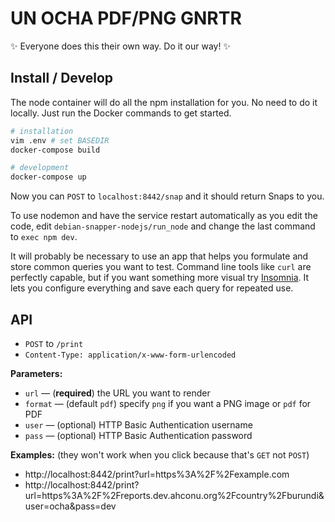 # UN OCHA PDF/PNG GNRTR

✨ Everyone does this their own way. Do it our way! ✨

## Install / Develop

The node container will do all the npm installation for you. No need to do it locally. Just run the Docker commands to get started.

```bash
# installation
vim .env # set BASEDIR
docker-compose build

# development
docker-compose up
```

Now you can `POST` to `localhost:8442/snap` and it should return Snaps to you.

To use nodemon and have the service restart automatically as you edit the code, edit `debian-snapper-nodejs/run_node` and change the last command to `exec npm dev`.

It will probably be necessary to use an app that helps you formulate and store common queries you want to test. Command line tools like `curl` are perfectly capable, but if you want something more visual try [Insomnia](https://insomnia.rest/). It lets you configure everything and save each query for repeated use.

## API

- `POST` to `/print`
- `Content-Type: application/x-www-form-urlencoded`

**Parameters:**

- `url` — (**required**) the URL you want to render
- `format` — (default `pdf`) specify `png` if you want a PNG image or `pdf` for PDF
- `user` — (optional) HTTP Basic Authentication username
- `pass` — (optional) HTTP Basic Authentication password

**Examples:** (they won't work when you click because that's `GET` not `POST`)

- http://localhost:8442/print?url=https%3A%2F%2Fexample.com
- http://localhost:8442/print?url=https%3A%2F%2Freports.dev.ahconu.org%2Fcountry%2Fburundi&user=ocha&pass=dev
